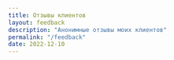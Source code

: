 ```yaml
---
title: Отзывы клиентов
layout: feedback
description: "Анонимные отзывы моих клиентов"
permalink: "/feedback"
date: 2022-12-10
---
```


